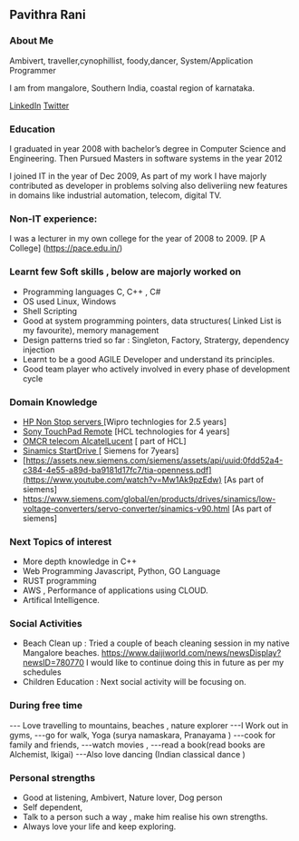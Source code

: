 ## Pavithra Rani
### About Me
Ambivert, traveller,cynophillist, foody,dancer, System/Application Programmer

I am from mangalore, Southern India, coastal region of karnataka. 

[LinkedIn](https://www.linkedin.com/in/pavithra-rani-86589192/)
[Twitter](https://twitter.com/Be08Rani)

### Education
I graduated in year 2008 with bachelor’s degree in Computer Science and Engineering. Then Pursued Masters in software systems in the year 2012

I joined IT in the year of Dec 2009, As part of my work I have majorly contributed as developer in problems solving also deliveriing new features in domains like industrial automation, telecom, digital TV.


### Non-IT experience:
I was a lecturer in my own college for the year of 2008 to 2009.
[P A College] (https://pace.edu.in/)

### Learnt few Soft skills , below are majorly worked on
 - Programming languages C, C++ , C#
 - OS used Linux, Windows
 - Shell Scripting
 - Good at system programming pointers, data structures( Linked List is my favourite), memory management
 - Design patterns tried so far : Singleton, Factory, Stratergy, dependency injection
 - Learnt to be a good AGILE Developer and understand its principles.
 - Good team player who actively involved in every phase of development cycle


### Domain Knowledge 
- [ HP Non Stop servers ](https://tdhpe.techdata.eu/Global/documents/4AA4-2988ENW.pdf?epslanguage=it) [Wipro technlogies for 2.5 years]
- [Sony TouchPad Remote](https://www.sony.co.in/electronics/support/articles/00115075) [HCL technologies for 4 years]
- [OMCR telecom AlcatelLucent](https://en.wikipedia.org/wiki/Operations_and_Maintenance_Centre) [ part of HCL]
- [Sinamics StartDrive ](https://new.siemens.com/global/en/products/drives/selection-and-engineering-tools/sinamics-startdrive-commissioning-software.html) [ Siemens for 7years]
- [https://assets.new.siemens.com/siemens/assets/api/uuid:0fdd52a4-c384-4e55-a89d-ba9181d17fc7/tia-openness.pdf](https://www.youtube.com/watch?v=Mw1Ak9pzEdw) [As part of siemens]
- https://www.siemens.com/global/en/products/drives/sinamics/low-voltage-converters/servo-converter/sinamics-v90.html [As part of siemens]


### Next Topics of interest
- More depth knowledge in C++
- Web Programming Javascript, Python, GO Language
- RUST programming
- AWS , Performance of applications using CLOUD.
- Artifical Intelligence.

### Social Activities
- Beach Clean up : Tried a couple of beach cleaning session in my native Mangalore beaches.
     https://www.daijiworld.com/news/newsDisplay?newsID=780770
  I would like to continue doing this in future as per my schedules
- Children Education : Next social activity will be focusing on.

### During free time
--- Love travelling to mountains, beaches , nature explorer
---I Work out in gyms, 
---go for walk, Yoga (surya namaskara, Pranayama ) 
---cook for family and friends, 
---watch movies , 
---read a book(read books are Alchemist, Ikigai)
---Also love dancing (Indian classical dance )

### Personal strengths
* Good at listening, Ambivert, Nature lover, Dog person
* Self dependent, 
* Talk to a person such a way , make him realise his own strengths.
* Always love your life and keep exploring.













